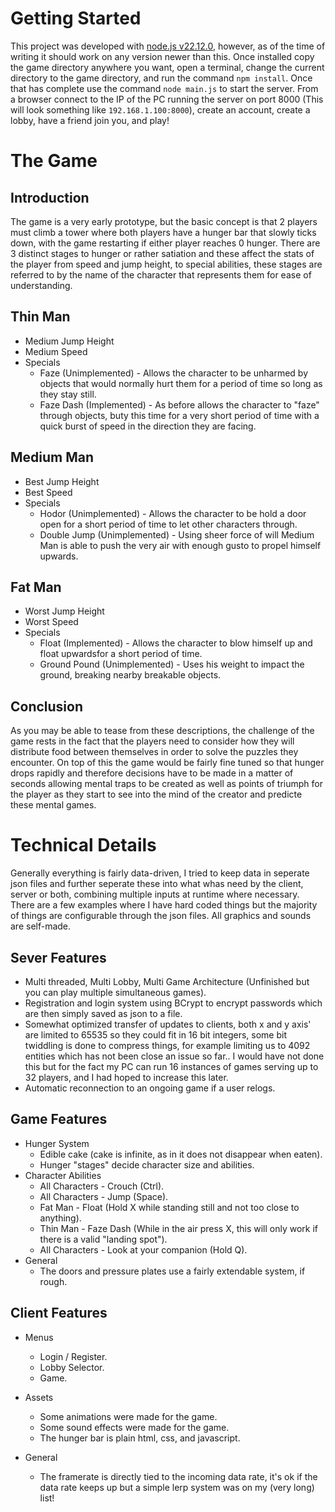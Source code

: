 # Getting Started
This project was developed with [node.js v22.12.0](https://nodejs.org/en), however, as of the time of writing it should work on any version newer than this. Once installed copy the game directory anywhere you want, open a terminal, change the current directory to the game directory, and run the command `npm install`. Once that has complete use the command `node main.js` to start the server. From a browser connect to the IP of the PC running the server on port 8000 (This will look something like `192.168.1.100:8000`), create an account, create a lobby, have a friend join you, and play!

# The Game
## Introduction
The game is a very early prototype, but the basic concept is that 2 players must climb a tower where both players have a hunger bar that slowly ticks down, with the game restarting if either player reaches 0 hunger. There are 3 distinct stages to hunger or rather satiation and these affect the stats of the player from speed and jump height, to special abilities, these stages are referred to by the name of the character that represents them for ease of understanding.

## Thin Man
- Medium Jump Height
- Medium Speed
- Specials
	- Faze (Unimplemented) - Allows the character to be unharmed by objects that would normally hurt them for a period of time so long as they stay still.
	- Faze Dash (Implemented) - As before allows the character to "faze" through objects, buty this time for a very short period of time with a quick burst of speed in the direction they are facing.

## Medium Man
- Best Jump Height
- Best Speed
- Specials
	- Hodor (Unimplemented) - Allows the character to be hold a door open for a short period of time to let other characters through.
	- Double Jump (Unimplemented) - Using sheer force of will Medium Man is able to push the very air with enough gusto to propel himself upwards.

## Fat Man
- Worst Jump Height
- Worst Speed
- Specials
	- Float (Implemented) - Allows the character to blow himself up and float upwardsfor a short period of time.
	- Ground Pound (Unimplemented) - Uses his weight to impact the ground, breaking nearby breakable objects.

## Conclusion
As you may be able to tease from these descriptions, the challenge of the game rests in the fact that the players need to consider how they will distribute food between themselves in order to solve the puzzles they encounter. On top of this the game would be fairly fine tuned so that hunger drops rapidly and therefore decisions have to be made in a matter of seconds allowing mental traps to be created as well as points of triumph for the player as they start to see into the mind of the creator and predicte these mental games.

# Technical Details
Generally everything is fairly data-driven, I tried to keep data in seperate json files and further seperate these into what whas need by the client, server or both, combining multiple inputs at runtime where necessary. There are a few examples where I have hard coded things but the majority of things are configurable through the json files. All graphics and sounds are self-made.

## Sever Features
- Multi threaded, Multi Lobby, Multi Game Architecture (Unfinished but you can play multiple simultaneous games).
- Registration and login system using BCrypt to encrypt passwords which are then simply saved as json to a file.
- Somewhat optimized transfer of updates to clients, both x and y axis' are limited to 65535 so they could fit in 16 bit integers, some bit twiddling is done to compress things, for example limiting us to 4092 entities which has not been close an issue so far.. I would have not done this but for the fact my PC can run 16 instances of games serving up to 32 players, and I had hoped to increase this later.
- Automatic reconnection to an ongoing game if a user relogs.

## Game Features
- Hunger System
	- Edible cake (cake is infinite, as in it does not disappear when eaten).
	- Hunger "stages" decide character size and abilities.
- Character Abilities
	- All Characters - Crouch (Ctrl).
	- All Characters - Jump (Space).
	- Fat Man - Float (Hold X while standing still and not too close to anything).
	- Thin Man - Faze Dash (While in the air press X, this will only work if there is a valid "landing spot").
	- All Characters - Look at your companion (Hold Q).
- General
	- The doors and pressure plates use a fairly extendable system, if rough.


## Client Features
- Menus
	- Login / Register.
	- Lobby Selector.
	- Game.

- Assets
	- Some animations were made for the game.
	- Some sound effects were made for the game.
	- The hunger bar is plain html, css, and javascript.

- General
	- The framerate is directly tied to the incoming data rate, it's ok if the data rate keeps up but a simple lerp system was on my (very long) list!